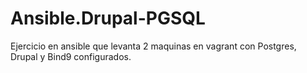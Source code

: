 # Ansible.Drupal-PGSQL

Ejercicio en ansible que levanta 2 maquinas en vagrant con Postgres, Drupal y Bind9 configurados.

